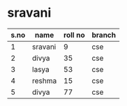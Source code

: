 # sravani
|s.no|name|roll no|branch|
|----|-----|------|-------|
|1|sravani|9|cse|
|2|divya|35|cse|
|3|lasya|53|cse|
|4|reshma|15|cse|
|5|divya|77|cse|
